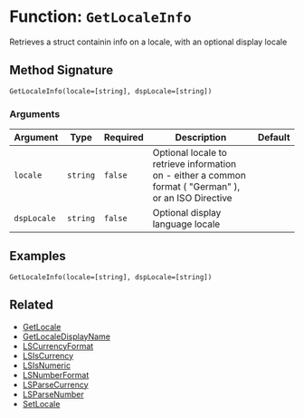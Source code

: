 [comment]: # (Note: This documentation is generated dynamically in the build process.  To modify the contents, change the javadoc on the _invoke method of the BIF class)

# Function: `GetLocaleInfo`

Retrieves a struct containin info on a locale, with an optional display locale

## Method Signature
```
GetLocaleInfo(locale=[string], dspLocale=[string])
```
### Arguments

| Argument | Type | Required | Description | Default |
|----------|------|----------|-------------|---------|
| `locale` | `string` | `false` | Optional locale to retrieve information on - either a common format ( "German" ), or an ISO Directive |  |
| `dspLocale` | `string` | `false` | Optional display language locale |  |

## Examples

```
GetLocaleInfo(locale=[string], dspLocale=[string])
```

## Related
  * [GetLocale](boxlang-language/reference/built-in-functions/GetLocale.md)
  * [GetLocaleDisplayName](boxlang-language/reference/built-in-functions/GetLocaleDisplayName.md)
  * [LSCurrencyFormat](boxlang-language/reference/built-in-functions/LSCurrencyFormat.md)
  * [LSIsCurrency](boxlang-language/reference/built-in-functions/LSIsCurrency.md)
  * [LSIsNumeric](boxlang-language/reference/built-in-functions/LSIsNumeric.md)
  * [LSNumberFormat](boxlang-language/reference/built-in-functions/LSNumberFormat.md)
  * [LSParseCurrency](boxlang-language/reference/built-in-functions/LSParseCurrency.md)
  * [LSParseNumber](boxlang-language/reference/built-in-functions/LSParseNumber.md)
  * [SetLocale](boxlang-language/reference/built-in-functions/SetLocale.md)
